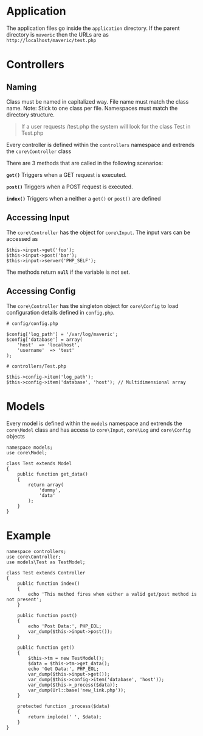 Application
===
The application files go inside the `application` directory. If the parent directory is `maveric` then the URLs are as `http://localhost/maveric/test.php`

Controllers
===

Naming
---
Class must be named in capitalized way. File name must match the class name.
Note: Stick to one class per file. Namespaces must match the directory structure.

> If a user requests /test.php the system will look for the class Test in Test.php

Every controller is defined within the `controllers` namespace and extrends the `core\Controller` class

There are 3 methods that are called in the following scenarios:

**`get()`**
Triggers when a GET request is executed.

**`post()`**
Triggers when a POST request is executed.

**`index()`**
Triggers when a neither a `get()` or `post()` are defined

Accessing Input
---
The `core\Controller` has the object for `core\Input`. The input vars can be accessed as

```
$this->input->get('foo');
$this->input->post('bar'); 
$this->input->server('PHP_SELF');
```

The methods return **`null`** if the variable is not set.

Accessing Config
---

The `core\Controller` has the singleton object for `core\Config` to load configuration details defined in `config.php`.

```
# config/config.php

$config['log_path'] = '/var/log/maveric';
$config['database'] = array(
	'host'	=> 'localhost',
	'username'	=> 'test'
);
```
```
# controllers/Test.php

$this->config->item('log_path');
$this->config->item('database', 'host'); // Multidimensional array
```

Models
===
Every model is defined within the `models` namespace and extrends the `core\Model` class and has access to `core\Input`, `core\Log` and `core\Config` objects

```
namespace models;
use core\Model;

class Test extends Model
{
    public function get_data()
	{
		return array(
			'dummy',
			'data'
		);
	}
}
```

Example
===
```
namespace controllers;
use core\Controller;
use models\Test as TestModel;

class Test extends Controller
{
    public function index()
    {
		echo 'This method fires when either a valid get/post method is not present';
	}

	public function post()
	{
		echo 'Post Data:', PHP_EOL;
		var_dump($this->input->post());
	}

	public function get()
	{
		$this->tm = new TestModel();
		$data = $this->tm->get_data();
		echo 'Get Data:', PHP_EOL;
		var_dump($this->input->get());
		var_dump($this->config->item('database', 'host'));
		var_dump($this->_process($data));
        var_dump(Url::base('new_link.php'));
	}

	protected function _process($data)
	{
		return implode(' ', $data);
	}
}
```